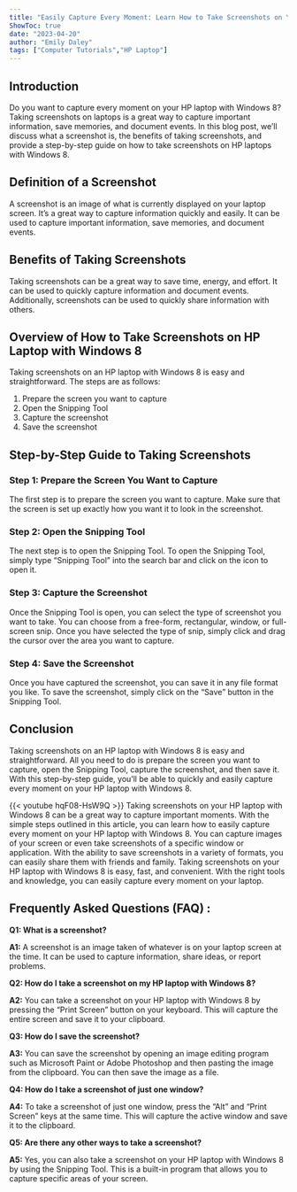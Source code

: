 ```yaml
---
title: "Easily Capture Every Moment: Learn How to Take Screenshots on Your HP Laptop with Windows 8!"
ShowToc: true 
date: "2023-04-20"
author: "Emily Daley" 
tags: ["Computer Tutorials","HP Laptop"]
---
```

## Introduction 
Do you want to capture every moment on your HP laptop with Windows 8? Taking screenshots on laptops is a great way to capture important information, save memories, and document events. In this blog post, we’ll discuss what a screenshot is, the benefits of taking screenshots, and provide a step-by-step guide on how to take screenshots on HP laptops with Windows 8. 

## Definition of a Screenshot
A screenshot is an image of what is currently displayed on your laptop screen. It’s a great way to capture information quickly and easily. It can be used to capture important information, save memories, and document events. 

## Benefits of Taking Screenshots
Taking screenshots can be a great way to save time, energy, and effort. It can be used to quickly capture information and document events. Additionally, screenshots can be used to quickly share information with others. 

## Overview of How to Take Screenshots on HP Laptop with Windows 8
Taking screenshots on an HP laptop with Windows 8 is easy and straightforward. The steps are as follows: 

1. Prepare the screen you want to capture 
2. Open the Snipping Tool 
3. Capture the screenshot 
4. Save the screenshot 

## Step-by-Step Guide to Taking Screenshots 
### Step 1: Prepare the Screen You Want to Capture
The first step is to prepare the screen you want to capture. Make sure that the screen is set up exactly how you want it to look in the screenshot. 

### Step 2: Open the Snipping Tool
The next step is to open the Snipping Tool. To open the Snipping Tool, simply type “Snipping Tool” into the search bar and click on the icon to open it. 

### Step 3: Capture the Screenshot
Once the Snipping Tool is open, you can select the type of screenshot you want to take. You can choose from a free-form, rectangular, window, or full-screen snip. Once you have selected the type of snip, simply click and drag the cursor over the area you want to capture. 

### Step 4: Save the Screenshot
Once you have captured the screenshot, you can save it in any file format you like. To save the screenshot, simply click on the “Save” button in the Snipping Tool. 

## Conclusion 
Taking screenshots on an HP laptop with Windows 8 is easy and straightforward. All you need to do is prepare the screen you want to capture, open the Snipping Tool, capture the screenshot, and then save it. With this step-by-step guide, you’ll be able to quickly and easily capture every moment on your HP laptop with Windows 8.

{{< youtube hqF08-HsW9Q >}} 
Taking screenshots on your HP laptop with Windows 8 can be a great way to capture important moments. With the simple steps outlined in this article, you can learn how to easily capture every moment on your HP laptop with Windows 8. You can capture images of your screen or even take screenshots of a specific window or application. With the ability to save screenshots in a variety of formats, you can easily share them with friends and family. Taking screenshots on your HP laptop with Windows 8 is easy, fast, and convenient. With the right tools and knowledge, you can easily capture every moment on your laptop.

## Frequently Asked Questions (FAQ) :
**Q1: What is a screenshot?**

**A1:** A screenshot is an image taken of whatever is on your laptop screen at the time. It can be used to capture information, share ideas, or report problems. 

**Q2: How do I take a screenshot on my HP laptop with Windows 8?**

**A2:** You can take a screenshot on your HP laptop with Windows 8 by pressing the “Print Screen” button on your keyboard. This will capture the entire screen and save it to your clipboard. 

**Q3: How do I save the screenshot?**

**A3:** You can save the screenshot by opening an image editing program such as Microsoft Paint or Adobe Photoshop and then pasting the image from the clipboard. You can then save the image as a file. 

**Q4: How do I take a screenshot of just one window?**

**A4:** To take a screenshot of just one window, press the “Alt” and “Print Screen” keys at the same time. This will capture the active window and save it to the clipboard. 

**Q5: Are there any other ways to take a screenshot?**

**A5:** Yes, you can also take a screenshot on your HP laptop with Windows 8 by using the Snipping Tool. This is a built-in program that allows you to capture specific areas of your screen.




